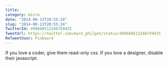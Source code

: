 ```yaml
---
title: 
category: micro
date: "2014-08-13T20:55:24"
slug: "2014-08-13T20:55:24"
TwitterId: 499660512246759425
TweetUrl: https://twitter.com/mark_philpot/status/499660512246759425
ReTweetUser: Pinboard
---
```


<i class="fa fa-retweet" aria-hidden="true"></i> If you love a coder, give them read-only css. If you love a designer, disable their javascript.